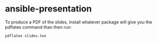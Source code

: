 # ansible-presentation

To produce a PDF of the slides, install whatever package will give you
the pdflatex command than then run:

    pdflatex slides.tex
